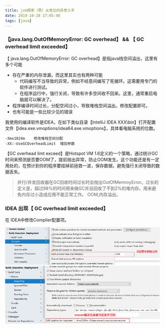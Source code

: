```yaml
---
title: jvm探索（零）从常见的异常入手
date: 2019-10-28 17:05:48
tags: [java]
---
```


### 【java.lang.OutOfMemoryError: GC overhead】  && 【  GC overhead limit exceeded】
【 java.lang.OutOfMemoryError: GC overhead】是指java栈空间溢出，这里有多个可能
+	存在严重的内存泄漏，而这里其实也有两种可能
	+	代码编写不当导致的异常，例如不经意间编写了死循环。这需要用专门的软件进行测试。
	+	在程序运行中，强行关闭，导致有许多空间收不回来。这里，通常重启电脑就可以解决了。
+	程序编译时间过长，分配空间过小，导致堆栈空间溢出。修改配置即可。
+	也有可能是一些比较少见的错误

我使用的编译软件是IDEA，在如下类似目录【IntelliJ IDEA XXX\bin】打开配置文件【idea.exe.vmoptions/idea64.exe.vmoptions】，具体看电脑系统的位数。

```
-Xmx1024m    修改堆栈空间分配
-XX:-UseGCOverheadLimit  增加参数
```


【GC overhead limt exceed】是Hotspot VM 1.6定义的一个策略，通过统计GC时间来预测是否要OOM了，提前抛出异常，防止OOM发生。这个功能还是有一定用处的，在预计到你的程序要挂掉前拯救一波，保存数据，避免强行关闭导致的数据丢失。
> 并行/并发回收器在GC回收时间过长时会抛出OutOfMemroyError。过长的定义是，超过98%的时间用来做GC并且回收了不到2%的堆内存。用来避免内存过小造成应用不能正常工作。
OOM,内存溢出。


### IDEA 出现【 GC overhead limit exceeded】
在 IDEA中修改Complier配置项。

![Complier配置项](/image/jvm/idea-c.png)
![maven配置项](/image/jvm/idea-maven-dz.png)

